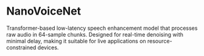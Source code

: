 # NanoVoiceNet
Transformer-based low-latency speech enhancement model that processes raw audio in 64-sample chunks. Designed for real-time denoising with minimal delay, making it suitable for live applications on resource-constrained devices.
